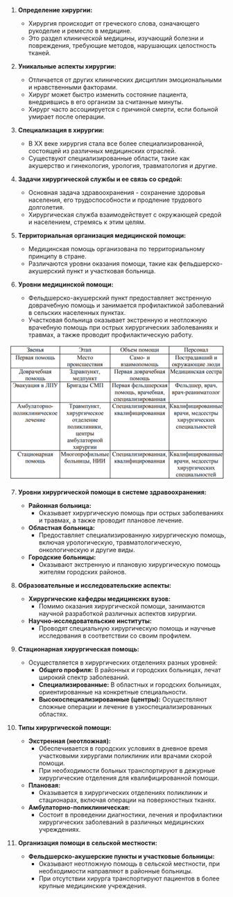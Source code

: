 1. **Определение хирургии:**
    
    - Хирургия происходит от греческого слова, означающего рукоделие и ремесло в медицине.
    - Это раздел клинической медицины, изучающий болезни и повреждения, требующие методов, нарушающих целостность тканей.
2. **Уникальные аспекты хирургии:**
    
    - Отличается от других клинических дисциплин эмоциональными и нравственными факторами.
    - Хирург может быстро изменить состояние пациента, внедрившись в его организм за считанные минуты.
    - Хирург часто ассоциируется с причиной смерти, если больной умирает после операции.
3. **Специализация в хирургии:**
    
    - В XX веке хирургия стала все более специализированной, состоящей из различных медицинских отраслей.
    - Существуют специализированные области, такие как акушерство и гинекология, урология, травматология и другие.
4. **Задачи хирургической службы и ее связь со средой:**
    
    - Основная задача здравоохранения - сохранение здоровья населения, его трудоспособности и продление трудового долголетия.
    - Хирургическая служба взаимодействует с окружающей средой и населением, стремясь к этим целям.
5. **Территориальная организация медицинской помощи:**
    
    - Медицинская помощь организована по территориальному принципу в стране.
    - Различаются уровни оказания помощи, такие как фельдшерско-акушерский пункт и участковая больница.
6. **Уровни медицинской помощи:**
    
    - Фельдшерско-акушерский пункт предоставляет экстренную доврачебную помощь и занимается профилактикой заболеваний в сельских населенных пунктах.
    - Участковая больница оказывает экстренную и неотложную врачебную помощь при острых хирургических заболеваниях и травмах, а также проводит профилактическую работу.


![](🔪Хирургия/Расходники/Pasted%20image%2020240207232426.png)




7. **Уровни хирургической помощи в системе здравоохранения:**
    
    - **Районная больница:**
        - Оказывает хирургическую помощь при острых заболеваниях и травмах, а также проводит плановое лечение.
    - **Областная больница:**
        - Предоставляет специализированную хирургическую помощь, включая урологическую, травматологическую, онкологическую и другие виды.
    - **Городские больницы:**
        - Оказывают экстренную и плановую хирургическую помощь жителям городских районов.
8. **Образовательные и исследовательские аспекты:**
    
    - **Хирургические кафедры медицинских вузов:**
        - Помимо оказания хирургической помощи, занимаются научной разработкой различных аспектов хирургии.
    - **Научно-исследовательские институты:**
        - Проводят специальную хирургическую помощь и научные исследования в соответствии со своим профилем.
9. **Стационарная хирургическая помощь:**
    
    - Осуществляется в хирургических отделениях разных уровней:
        - **Общего профиля:** В районных и городских больницах, лечат широкий спектр заболеваний.
        - **Специализированные:** В областных и городских больницах, ориентированные на конкретные специальности.
        - **Высокоспециализированные (центры):** Осуществляют сложные операции и лечение в узкоспециализированных областях.
10. **Типы хирургической помощи:**
    
    - **Экстренная (неотложная):**
        - Обеспечивается в городских условиях в дневное время участковыми хирургами поликлиник или врачами скорой помощи.
        - При необходимости больных транспортируют в дежурные хирургические отделения для квалифицированной помощи.
    - **Плановая:**
        - Оказывается в хирургических отделениях поликлиник и стационарах, включая операции на поверхностных тканях.
    - **Амбулаторно-поликлиническая:**
        - Состоит в проведении диагностики, лечения и профилактики хирургических заболеваний в различных медицинских учреждениях.
11. **Организация помощи в сельской местности:**
    
    - **Фельдшерско-акушерские пункты и участковые больницы:**
        - Оказывают неотложную помощь в сельской местности, при необходимости направляют в районные больницы.
        - При отсутствии хирурга транспортируют пациентов в более крупные медицинские учреждения.